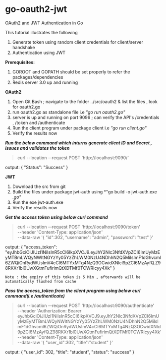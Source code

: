 # go-oauth2-jwt
OAuth2 and JWT Authentication in Go


This tutorial illustrates the following
1. Generate token using random client credentials for client/server handshake
2. Authentication using JWT

**Prerequisites:**
1.  GOROOT and GOPATH should be set properly to refer the packages/dependencies
2.  Redis server 3.0 up and running

**OAuth2**
1.  Open Git Bash ; navigate to the folder ../src/oauth2 & list the files , look for oauth2.go
2.  run oauth2.go as standalone file i.e *"go run oauth2.go"*
3.  server is up and running on port 9096 ; can verify the API's /credentials , /token and /authenticate
4.  Run the client program under package client  i.e *"go run client.go"*
5.  Verify the results now

***Run the below command which inturns generate client ID and Secret , issues and validates the token***
> curl --location --request POST 'http://localhost:9090/'

output:
    {
        "Status": "Success"
    }


**JWT**
1.  Download the src from git 
2.  Build the files under package jwt-auth using *"go build -o jwt-auth.exe *.go"*
3.  Run the exe jwt-auth.exe 
4.  Verify the results now

***Get the access token using below curl command***
> curl --location --request POST 'http://localhost:9090/token' \
--header 'Content-Type: application/json' \
--data-raw '{
    "id":302,
    "username": "admin",
    "password": "test"
}'

output:
    {
        "access_token":     "eyJhbGciOiJIUzI1NiIsInR5cCI6IkpXVCJ9.eyJhY2Nlc3NfdXVpZCI6ImUyMzEyMTBmLWQyNWItNGYzYy05YzZhLWM0NzU4NDhhN2Q5MiIsImF1dGhvcml6ZWQiOnRydWUsImV4cCI6MTYxMTg4NzQ3OCwidXNlcl9pZCI6MzAyfQ.Z98RKXr1bl0UwXGtmFufirimQtXDTMf0TCWRIcyy4Xk"
    }

`Note : the expiry of this token is 5 Min , afterwards will be automatically flushed from cache`

***Pass the access_token from the client program using below curl command(i.e /authenticate)***
> curl --location --request POST 'http://localhost:9090/authenticate' \
--header 'Authorization: Bearer eyJhbGciOiJIUzI1NiIsInR5cCI6IkpXVCJ9.eyJhY2Nlc3NfdXVpZCI6ImUyMzEyMTBmLWQyNWItNGYzYy05YzZhLWM0NzU4NDhhN2Q5MiIsImF1dGhvcml6ZWQiOnRydWUsImV4cCI6MTYxMTg4NzQ3OCwidXNlcl9pZCI6MzAyfQ.Z98RKXr1bl0UwXGtmFufirimQtXDTMf0TCWRIcyy4Xk' \
--header 'Content-Type: application/json' \
--data-raw '{
    "user_id":302,
    "title":"student"
}'

output:
    {
        "user_id": 302,
        "title": "student",
        "status": "success"
    }
